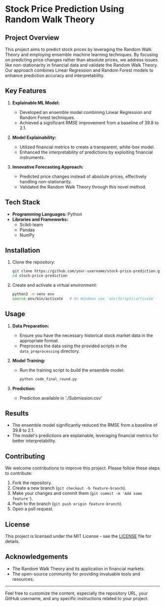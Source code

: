 # Stock Price Prediction Using Random Walk Theory

## Project Overview

This project aims to predict stock prices by leveraging the Random Walk Theory and employing ensemble machine learning techniques. By focusing on predicting price changes rather than absolute prices, we address issues like non-stationarity in financial data and validate the Random Walk Theory. Our approach combines Linear Regression and Random Forest models to enhance prediction accuracy and interpretability.

## Key Features

1. **Explainable ML Model:**
   - Developed an ensemble model combining Linear Regression and Random Forest techniques.
   - Achieved a significant RMSE improvement from a baseline of 39.8 to 2.1.

2. **Model Explainability:**
   - Utilized financial metrics to create a transparent, white-box model.
   - Enhanced the interpretability of predictions by exploiting financial instruments.

3. **Innovative Forecasting Approach:**
   - Predicted price changes instead of absolute prices, effectively handling non-stationarity.
   - Validated the Random Walk Theory through this novel method.

## Tech Stack

- **Programming Languages:** Python
- **Libraries and Frameworks:**
  - Scikit-learn
  - Pandas
  - NumPy

## Installation

1. Clone the repository:
   ```bash
   git clone https://github.com/your-username/stock-price-prediction.git
   cd stock-price-prediction
   ```

2. Create and activate a virtual environment:
   ```bash
   python3 -m venv env
   source env/bin/activate   # On Windows use `env\Scripts\activate`
   ```

## Usage

1. **Data Preparation:**
   - Ensure you have the necessary historical stock market data in the appropriate format.
   - Preprocess the data using the provided scripts in the `data_preprocessing` directory.

2. **Model Training:**
   - Run the training script to build the ensemble model:
     ```bash
     python code_final_round.py
     ```

3. **Prediction:**
   - Prediction available in './Submission.csv'

## Results

- The ensemble model significantly reduced the RMSE from a baseline of 39.8 to 2.1.
- The model's predictions are explainable, leveraging financial metrics for better interpretability.

## Contributing

We welcome contributions to improve this project. Please follow these steps to contribute:

1. Fork the repository.
2. Create a new branch (`git checkout -b feature-branch`).
3. Make your changes and commit them (`git commit -m 'Add some feature'`).
4. Push to the branch (`git push origin feature-branch`).
5. Open a pull request.

## License

This project is licensed under the MIT License - see the [LICENSE](LICENSE) file for details.

## Acknowledgements

- The Random Walk Theory and its application in financial markets.
- The open-source community for providing invaluable tools and resources.

---

Feel free to customize the content, especially the repository URL, your GitHub username, and any specific instructions related to your project.
